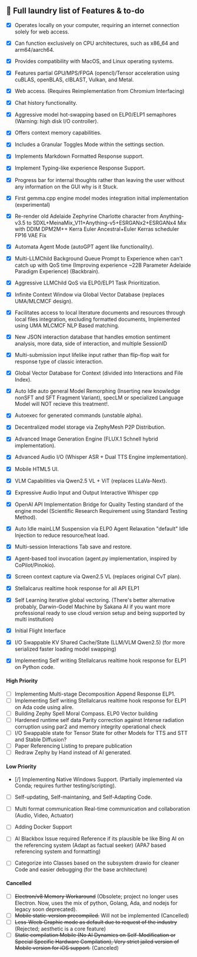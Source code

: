 ## 📃 Full laundry list of Features & to-do

- [x] Operates locally on your computer, requiring an internet connection solely for web access.
- [x] Can function exclusively on CPU architectures, such as x86_64 and arm64/aarch64.
- [x] Provides compatibility with MacOS, and Linux operating systems.
- [x] Features partial GPU/MPS/FPGA (opencl)/Tensor acceleration using cuBLAS, openBLAS, clBLAST, Vulkan, and Metal.
- [x] Web access. (Requires Reimplementation from Chromium Interfacing)
- [x] Chat history functionality.
- [x] Aggressive model hot-swapping based on ELP0/ELP1 semaphores (Warning: high disk I/O controller).
- [x] Offers context memory capabilities.
- [x] Includes a Granular Toggles Mode within the settings section.
- [x] Implements Markdown Formatted Response support.
- [x] Implement Typing-like experience Response Support.
- [x] Progress bar for internal thoughts rather than leaving the user without any information on the GUI why is it Stuck.
- [x] First gemma.cpp engine model modes integration initial implementation (experimental)
- [x] Re-render old Adelaide Zephyrine Charlotte character from Anything-v3.5 to SDXL+MeinaMix_V11+Anything-v5+ESRGANx2+ESRGANx4 Mix with DDIM DPM2M++ Kerra Euler Ancestral+Euler Kerras scheduler FP16 VAE Fix
- [x] Automata Agent Mode (autoGPT agent like functionality).
- [x] Multi-LLMChild Background Queue Prompt to Experience when can't catch up with QoS time (Improving experience ~22B Parameter Adelaide Paradigm Experience) (Backbrain).
- [x] Aggressive LLMChild QoS via ELP0/ELP1 Task Prioritization.
- [x] Infinite Context Window via Global Vector Database (replaces UMA/MLCMCF design).
- [x] Facilitates access to local literature documents and resources through local files integration, excluding formatted documents, Implemented using UMA MLCMCF NLP Based matching.
- [x] New JSON interaction database that handles emotion sentiment analysis, more data, side of interaction, and multiple SessionID
- [x] Multi-submission input lifelike input rather than flip-flop wait for response type of classic interaction.
- [x] Global Vector Database for Context (divided into Interactions and File Index).
- [x] Auto Idle auto general Model Remorphing (Inserting new knowledge nonSFT and SFT Fragment Variant), specLM or specialized Language Model will NOT recieve this treatment!.
- [x] Autoexec for generated commands (unstable alpha).
- [x] Decentralized model storage via ZephyMesh P2P Distribution.
- [x] Advanced Image Generation Engine (FLUX.1 Schnell hybrid implementation).
- [x] Advanced Audio I/O (Whisper ASR + Dual TTS Engine implementation).
- [x] Mobile HTML5 UI.
- [x] VLM Capabilities via Qwen2.5 VL + ViT (replaces LLaVa-Next).
- [x] Expressive Audio Input and Output Interactive Whisper cpp
- [x] OpenAI API Implementation Bridge for Quality Testing standard of the engine model (Scientific Research Requirement using Standard Testing Method).
- [x] Auto Idle mainLLM Suspension via ELP0 Agent Relaxation "default" Idle Injection to reduce resource/heat load.
- [x] Multi-session Interactions Tab save and restore.
- [x] Agent-based tool invocation (agent.py implementation, inspired by CoPilot/Pinokio).
- [x] Screen context capture via Qwen2.5 VL (replaces original CvT plan).
- [x] StellaIcarus realtime hook response for all API ELP1
- [x] Self Learning iterative global vectoring. (There's better alternative probably, Darwin-Godel Machine by Sakana AI if you want more professional ready to use cloud version setup and being supported by multi institution)
- [x] Initial Flight Interface
- [x] I/O Swappable KV Shared Cache/State (LLM/VLM Qwen2.5) (for more serialized faster loading model swapping)
- [x] Implementing Self writing StellaIcarus realtime hook response for ELP1 on Python code.


#### High Priority
- [ ] Implementing Multi-stage Decomposition Append Response ELP1.
- [ ] Implementing Self writing StellaIcarus realtime hook response for ELP1 on Ada code using alire.
- [ ] Building Zephy Spell Moral Compass. ELP0 Vector building
- [ ] Hardened runtime self data Parity correction against Intense radiation corruption using par2 and memory integrity operational check
- [ ] I/O Swappable state for Tensor State for other Models for TTS and STT and Stable Diffusion?
- [ ] Paper Referencing Listing to prepare publication
- [ ] Redraw Zephy by Hand instead of AI generated.

#### Low Priority
- [/] Implementing Native Windows Support. (Partially implemented via Conda; requires further testing/scripting).
- [ ] Self-updating, Self-maintaning, and Self-Adapting Code.
- [ ] Multi format communication Real-time communication and collaboration (Audio, Video, Actuator)
- [ ] Adding Docker Support
- [ ] AI Blackbox Issue required Reference if its plausible be like Bing AI on the referencing system (Adapt as factual seeker) (APA7 based referencing system and formatting)
- [ ] Categorize into Classes based on the subsystem drawio for cleaner Code and easier debugging (for the base architecture)


#### Cancelled
- [ ] ~~Electron/v8 Memory Workaround~~ (Obsolete; project no longer uses Electron. Now, uses the mix of python, Golang, Ada, and nodejs for legacy soon deprecated).
- [ ] ~~Mobile static-version precompiled.~~ Will not be implemented (Cancelled)
- [ ] ~~Less-Weeb Graphic mode as default due to request of the industry~~ (Rejected; aesthetic is a core feature)
- [ ] ~~Static compilation Mobile (No AI Dynamics on Self-Modification or Special Specific Hardware Compilation), Very strict jailed version of Mobile version for iOS support.~~ (Canceled)
